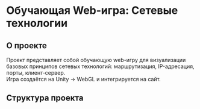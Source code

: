 # Обучающая Web-игра: Сетевые технологии

## О проекте
Проект представляет собой обучающую web-игру для визуализации базовых принципов сетевых технологий: маршрутизация, IP-адресация, порты, клиент-сервер.  
Игра создаётся на Unity → WebGL и интегрируется на сайт.

## Структура проекта

